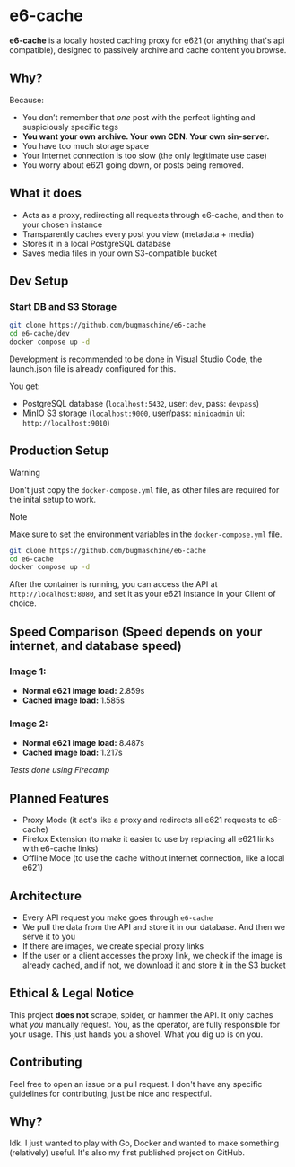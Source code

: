 # e6-cache

**e6-cache** is a locally hosted caching proxy for e621 (or anything that's api compatible), designed to passively archive and cache content you browse.

## Why?

Because:

* You don’t remember that *one* post with the perfect lighting and suspiciously specific tags
* **You want your own archive. Your own CDN. Your own sin-server.**
* You have too much storage space
* Your Internet connection is too slow (the only legitimate use case)
* You worry about e621 going down, or posts being removed.

## What it does

* Acts as a proxy, redirecting all requests through e6-cache, and then to your chosen instance
* Transparently caches every post you view (metadata + media)
* Stores it in a local PostgreSQL database
* Saves media files in your own S3-compatible bucket

## Dev Setup

### Start DB and S3 Storage
```bash
git clone https://github.com/bugmaschine/e6-cache
cd e6-cache/dev
docker compose up -d
```

Development is recommended to be done in Visual Studio Code, the launch.json file is already configured for this.

You get:

* PostgreSQL database (`localhost:5432`, user: `dev`, pass: `devpass`)
* MinIO S3 storage (`localhost:9000`, user/pass: `minioadmin` ui: `http://localhost:9010`)

## Production Setup

> [!WARNING]  
> Don't just copy the `docker-compose.yml` file, as other files are required for the inital setup to work.

> [!NOTE]
> Make sure to set the environment variables in the `docker-compose.yml` file.

```bash
git clone https://github.com/bugmaschine/e6-cache
cd e6-cache
docker compose up -d
```

After the container is running, you can access the API at `http://localhost:8080`, and set it as your e621 instance in your Client of choice.

## Speed Comparison (Speed depends on your internet, and database speed)

### Image 1:
- **Normal e621 image load:** 2.859s
- **Cached image load:** 1.585s


### Image 2:
- **Normal e621 image load:** 8.487s
- **Cached image load:** 1.217s

*Tests done using Firecamp*

## Planned Features

* Proxy Mode (it act's like a proxy and redirects all e621 requests to e6-cache)
* Firefox Extension (to make it easier to use by replacing all e621 links with e6-cache links)
* Offline Mode (to use the cache without internet connection, like a local e621)

## Architecture

* Every API request you make goes through `e6-cache`
* We pull the data from the API and store it in our database. And then we serve it to you
* If there are images, we create special proxy links
* If the user or a client accesses the proxy link, we check if the image is already cached, and if not, we download it and store it in the S3 bucket

## Ethical & Legal Notice

This project **does not** scrape, spider, or hammer the API. It only caches what *you* manually request.
You, as the operator, are fully responsible for your usage. This just hands you a shovel. What you dig up is on you.

## Contributing

Feel free to open an issue or a pull request. I don't have any specific guidelines for contributing, just be nice and respectful.

## Why?

Idk. I just wanted to play with Go, Docker and wanted to make something (relatively) useful. It's also my first published project on GitHub.
